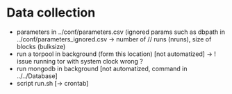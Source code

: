 
# Data collection

 * parameters in ../conf/parameters.csv (ignored params such as dbpath in ../conf/parameters_ignored.csv
    -> number of // runs (nruns), size of blocks (bulksize)
 * run a torpool in background (form this location) [not automatized]
    -> ! issue running tor with system clock wrong ?
 * run mongodb in background [not automatized, command in ../../Database]
 * script run.sh [-> crontab]




